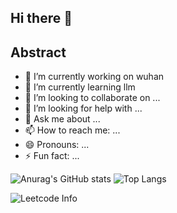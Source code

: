 ## Hi there 👋
## Abstract

- 🔭 I’m currently working on wuhan
- 🌱 I’m currently learning llm
- 👯 I’m looking to collaborate on ...
- 🤔 I’m looking for help with ...
- 💬 Ask me about ...
- 📫 How to reach me: ...
- 😄 Pronouns: ...
- ⚡ Fun fact: ...

![Anurag's GitHub stats](https://github-readme-stats.vercel.app/api?username=Unexpectedlyc&show_icons=true&bg_color=00000000)
![Top Langs](https://github-readme-stats.vercel.app/api/top-langs/?username=Unexpectedlyc)

![Leetcode Info](https://stats.justsong.cn/api/leetcode?username=unexpectedlyc&theme=dark)


<!--
**Unexpectedlyc/Unexpectedlyc** is a ✨ _special_ ✨ repository because its `README.md` (this file) appears on your GitHub profile.

Here are some ideas to get you started:

- 🔭 I’m currently working on ...
- 🌱 I’m currently learning ...
- 👯 I’m looking to collaborate on ...
- 🤔 I’m looking for help with ...
- 💬 Ask me about ...
- 📫 How to reach me: ...
- 😄 Pronouns: ...
- ⚡ Fun fact: ...
-->
